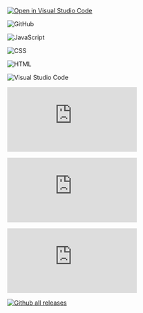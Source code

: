 [![Open in Visual Studio Code](https://open.vscode.dev/badges/open-in-vscode.svg)](https://open.vscode.dev/https://github.com/justRunnz/PROJET_JS_AVANCEE/tree/MC-dev)

<!-- 
[![made-with-javascript](https://img.shields.io/badge/Made%20with-JavaScript-fdbe02.svg)](https://www.javascript.com)

[![made-with-html](https://img.shields.io/badge/Made%20with-HTML-FF7518.svg)](https://www.javascript.com)

[![made-with-css](https://img.shields.io/badge/Made%20with-CSS-246bce.svg)](https://www.javascript.com) -->

![GitHub](https://img.shields.io/badge/--181717?logo=github&logoColor=ffffff)


![JavaScript](https://img.shields.io/badge/--F7DF1E?logo=javascript&logoColor=000)

![CSS](https://img.shields.io/badge/--246bce?logo=css3&logoColor=ffffff)

![HTML](https://img.shields.io/badge/--FF7518?logo=html5&logoColor=ffffff)

![Visual Studio Code](https://img.shields.io/badge/--007ACC?logo=visual%20studio%20code&logoColor=ffffff)



[![GitHub branches](https://badgen.net/github/branches/Naereen/Strapdown.js)](https://github.com/justRunnz/PROJET_JS_AVANCEE/)

[![GitHub commits](https://badgen.net/github/commits/Naereen/Strapdown.js)](https://GitHub.com/justRunnz/PROJET_JS_AVANCEE/commit/)

[![GitHub latest commit](https://badgen.net/github/last-commit/Naereen/Strapdown.js)](https://GitHub.com/justRunnz/PROJET_JS_AVANCEE/commit/)


[![Github all releases](https://img.shields.io/github/downloads/Naereen/StrapDown.js/total.svg)](https://GitHub.com/justRunnz/PROJET_JS_AVANCEE/releases/)